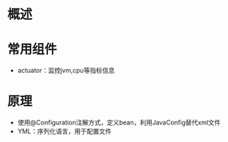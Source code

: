 # 概述
# 常用组件
+ actuator：监控jvm,cpu等指标信息
# 原理
+ 使用@Configuration注解方式，定义bean，利用JavaConfig替代xml文件
+ YML：序列化语言，用于配置文件